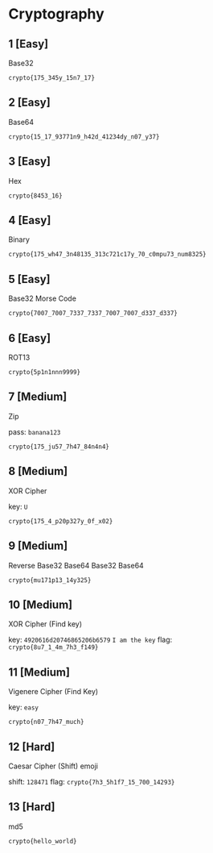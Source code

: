 # Cryptography

## 1 [Easy]

Base32

`crypto{175_345y_15n7_17}`

## 2 [Easy]

Base64

`crypto{15_17_93771n9_h42d_41234dy_n07_y37}`

## 3 [Easy]

Hex

`crypto{8453_16}`

## 4 [Easy]

Binary

`crypto{175_wh47_3n48135_313c721c17y_70_c0mpu73_num8325}`

## 5 [Easy]

Base32
Morse Code

`crypto{7007_7007_7337_7337_7007_7007_d337_d337}`

## 6 [Easy]

ROT13

`crypto{5p1n1nnn9999}`

## 7 [Medium]

Zip

pass: `banana123`

`crypto{175_ju57_7h47_84n4n4}`

## 8 [Medium]

XOR Cipher

key: `U`

`crypto{175_4_p20p327y_0f_x02}`

## 9 [Medium]

Reverse
Base32
Base64
Base32
Base64

`crypto{mu171p13_14y325}`

## 10 [Medium]

XOR Cipher (Find key)

key: `4920616d20746865206b6579` `I am the key`
flag: `crypto{8u7_1_4m_7h3_f149}`

## 11 [Medium]

Vigenere Cipher (Find Key)

key: `easy`

`crypto{n07_7h47_much}`

## 12 [Hard]

Caesar Cipher (Shift) emoji

shift: `128471`
flag: `crypto{7h3_5h1f7_15_700_14293}`

## 13 [Hard]

md5

`crypto{hello_world}`
